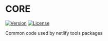 # CORE

[![Version](https://img.shields.io/npm/v/@netlify-tools/core.svg)](https://npmjs.org/package/@netlify-tools/core)
[![License](https://img.shields.io/npm/l/@netlify-tools/core.svg)](https://github.com/jorgesuarezch/netlify-tools/blob/master/packages/cli/package.json)

Common code used by netlify tools packages
